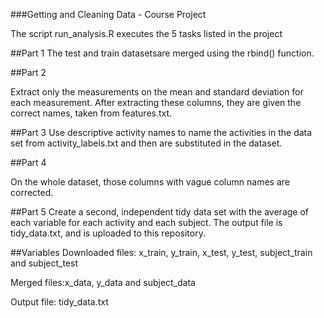###Getting and Cleaning Data - Course Project


The script run_analysis.R executes the 5 tasks listed in the project

##Part 1
The test and train datasetsare merged using the rbind() function.  

##Part 2

Extract only the measurements on the mean and standard deviation for each measurement. After extracting these columns, they are given the correct names, taken from features.txt.

##Part 3
Use descriptive activity names to name the activities in the data set from activity_labels.txt and then  are substituted in the dataset.

##Part 4

On the whole dataset, those columns with vague column names are corrected.

##Part 5
Create a second, independent tidy data set with the average of each variable for each activity and each subject. The output file is tidy_data.txt, and is uploaded to this repository.



##Variables
Downloaded files: x_train, y_train, x_test, y_test, subject_train and subject_test

Merged files:x_data, y_data and subject_data 

Output file: tidy_data.txt